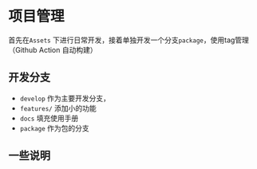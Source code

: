 # 项目管理


首先在`Assets` 下进行日常开发，接着单独开发一个分支`package`，使用tag管理（Github Action 自动构建）

## 开发分支

- `develop` 作为主要开发分支，
- `features/` 添加小的功能
- `docs` 填充使用手册
- `package` 作为包的分支

## 一些说明